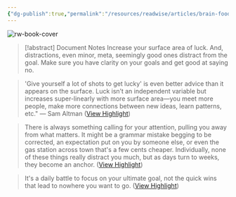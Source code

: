 ```yaml
---
{"dg-publish":true,"permalink":"/resources/readwise/articles/brain-food-surface-area-of-luck/","created":"","updated":""}
---
```


![rw-book-cover](https://readwise-assets.s3.amazonaws.com/static/images/article1.be68295a7e40.png)
> [!abstract] Document Notes
> Increase your surface area of luck. And, distractions, even minor, meta, seemingly good ones distract from the goal. Make sure you have clarity on your goals and get good at saying no.

> 'Give yourself a lot of shots to get lucky' is even better advice than it appears on the surface. Luck isn’t an independent variable but increases super-linearly with more surface area—you meet more people, make more connections between new ideas, learn patterns, etc."
> — Sam Altman ([View Highlight](https://read.readwise.io/read/01h9dq25qhhtpkqxnxnhszvehj))

> There is always something calling for your attention, pulling you away from what matters. It might be a grammar mistake begging to be corrected, an expectation put on you by someone else, or even the gas station across town that's a few cents cheaper. Individually, none of these things really distract you much, but as days turn to weeks, they become an anchor. ([View Highlight](https://read.readwise.io/read/01h9dq1g6m8fywr329c1s3xbfn))

> It's a daily battle to focus on your ultimate goal, not the quick wins that lead to nowhere you want to go. ([View Highlight](https://read.readwise.io/read/01h9dq1mrky74d5p8pzbgzwk17))

